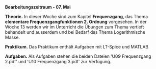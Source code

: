 __Bearbeitungszeitraum - 07. Mai__

__Theorie.__ 
In dieser Woche sind zum Kapitel **Frequenzgang**, das Thema **elementare Frequenzgangfunktionen 2. Ordnung** vorgesehen.
In der Woche 13 werden wir im Unterricht die Übungen zum Thema vertieft behandelt und ausserdem und bei Bedarf das Thema Logarithmische Masse.

__Praktikum.__
Das Praktikum enthält Aufgaben mit LT-Spice und MATLAB.

__Aufgaben.__
Als Aufgaben stehen die beiden Dateien 'U09 Frequenzgang 2.pdf' und 'U10 Frequenzgang 3.pdf' zur Verfügung. 


